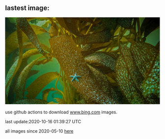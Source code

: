 ## lastest image:
![](images/OchreSeaStar.jpg)

use github actions to download www.bing.com images.

last update:2020-10-16 01:39:27 UTC

all images since 2020-05-10 [here](https://github.com/counter2015/bing-daily-images/tree/master/images) 
